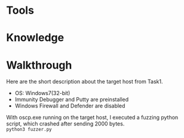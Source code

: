 # Tools

# Knowledge

# Walkthrough
Here are the short description about the target host from Task1.  
* OS: Windows7(32-bit)
* Immunity Debugger and Putty are preinstalled
* Windows Firewall and Defender are disabled  

With oscp.exe running on the target host, I executed a fuzzing python script, which crashed after sending 2000 bytes.  
```python3 fuzzer.py```  



